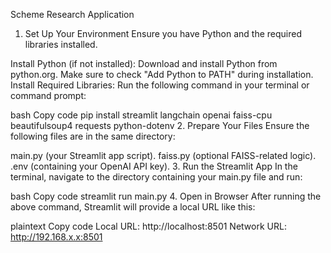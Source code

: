 Scheme Research Application

1. Set Up Your Environment
Ensure you have Python and the required libraries installed.

Install Python (if not installed):
Download and install Python from python.org.
Make sure to check "Add Python to PATH" during installation.
Install Required Libraries:
Run the following command in your terminal or command prompt:

bash
Copy code
pip install streamlit langchain openai faiss-cpu beautifulsoup4 requests python-dotenv
2. Prepare Your Files
Ensure the following files are in the same directory:

main.py (your Streamlit app script).
faiss.py (optional FAISS-related logic).
.env (containing your OpenAI API key).
3. Run the Streamlit App
In the terminal, navigate to the directory containing your main.py file and run:

bash
Copy code
streamlit run main.py
4. Open in Browser
After running the above command, Streamlit will provide a local URL like this:

plaintext
Copy code
Local URL: http://localhost:8501
Network URL: http://192.168.x.x:8501
